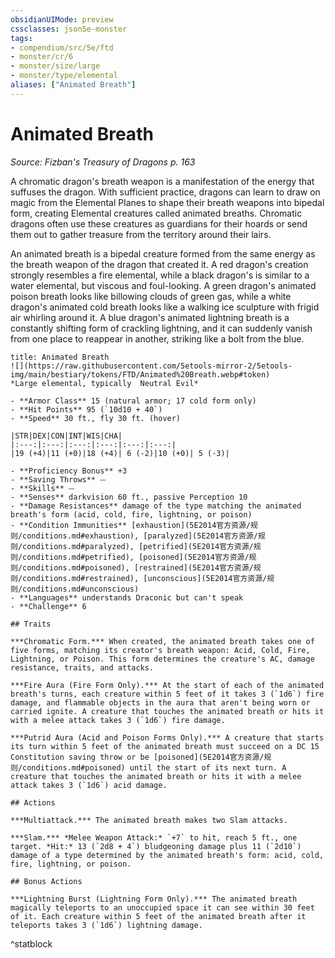 ```yaml
---
obsidianUIMode: preview
cssclasses: json5e-monster
tags:
- compendium/src/5e/ftd
- monster/cr/6
- monster/size/large
- monster/type/elemental
aliases: ["Animated Breath"]
---
```

# Animated Breath
*Source: Fizban's Treasury of Dragons p. 163*  

A chromatic dragon's breath weapon is a manifestation of the energy that suffuses the dragon. With sufficient practice, dragons can learn to draw on magic from the Elemental Planes to shape their breath weapons into bipedal form, creating Elemental creatures called animated breaths. Chromatic dragons often use these creatures as guardians for their hoards or send them out to gather treasure from the territory around their lairs.

An animated breath is a bipedal creature formed from the same energy as the breath weapon of the dragon that created it. A red dragon's creation strongly resembles a fire elemental, while a black dragon's is similar to a water elemental, but viscous and foul-looking. A green dragon's animated poison breath looks like billowing clouds of green gas, while a white dragon's animated cold breath looks like a walking ice sculpture with frigid air whirling around it. A blue dragon's animated lightning breath is a constantly shifting form of crackling lightning, and it can suddenly vanish from one place to reappear in another, striking like a bolt from the blue.

```ad-statblock
title: Animated Breath
![](https://raw.githubusercontent.com/5etools-mirror-2/5etools-img/main/bestiary/tokens/FTD/Animated%20Breath.webp#token)
*Large elemental, typically  Neutral Evil*

- **Armor Class** 15 (natural armor; 17 cold form only)
- **Hit Points** 95 (`10d10 + 40`)
- **Speed** 30 ft., fly 30 ft. (hover)

|STR|DEX|CON|INT|WIS|CHA|
|:---:|:---:|:---:|:---:|:---:|:---:|
|19 (+4)|11 (+0)|18 (+4)| 6 (-2)|10 (+0)| 5 (-3)|

- **Proficiency Bonus** +3
- **Saving Throws** ⏤
- **Skills** ⏤
- **Senses** darkvision 60 ft., passive Perception 10
- **Damage Resistances** damage of the type matching the animated breath's form (acid, cold, fire, lightning, or poison)
- **Condition Immunities** [exhaustion](5E2014官方资源/规则/conditions.md#exhaustion), [paralyzed](5E2014官方资源/规则/conditions.md#paralyzed), [petrified](5E2014官方资源/规则/conditions.md#petrified), [poisoned](5E2014官方资源/规则/conditions.md#poisoned), [restrained](5E2014官方资源/规则/conditions.md#restrained), [unconscious](5E2014官方资源/规则/conditions.md#unconscious)
- **Languages** understands Draconic but can't speak
- **Challenge** 6

## Traits

***Chromatic Form.*** When created, the animated breath takes one of five forms, matching its creator's breath weapon: Acid, Cold, Fire, Lightning, or Poison. This form determines the creature's AC, damage resistance, traits, and attacks.

***Fire Aura (Fire Form Only).*** At the start of each of the animated breath's turns, each creature within 5 feet of it takes 3 (`1d6`) fire damage, and flammable objects in the aura that aren't being worn or carried ignite. A creature that touches the animated breath or hits it with a melee attack takes 3 (`1d6`) fire damage.

***Putrid Aura (Acid and Poison Forms Only).*** A creature that starts its turn within 5 feet of the animated breath must succeed on a DC 15 Constitution saving throw or be [poisoned](5E2014官方资源/规则/conditions.md#poisoned) until the start of its next turn. A creature that touches the animated breath or hits it with a melee attack takes 3 (`1d6`) acid damage.

## Actions

***Multiattack.*** The animated breath makes two Slam attacks.

***Slam.*** *Melee Weapon Attack:* `+7` to hit, reach 5 ft., one target. *Hit:* 13 (`2d8 + 4`) bludgeoning damage plus 11 (`2d10`) damage of a type determined by the animated breath's form: acid, cold, fire, lightning, or poison.

## Bonus Actions

***Lightning Burst (Lightning Form Only).*** The animated breath magically teleports to an unoccupied space it can see within 30 feet of it. Each creature within 5 feet of the animated breath after it teleports takes 3 (`1d6`) lightning damage.
```
^statblock